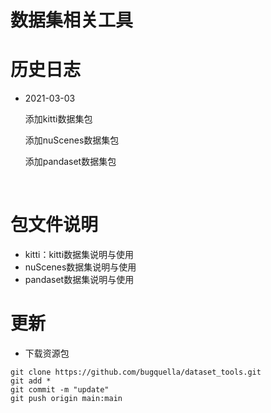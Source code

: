 # 数据集相关工具



# 历史日志

- 2021-03-03

  添加kitti数据集包
  
  添加nuScenes数据集包
  
  添加pandaset数据集包
  
  ​     

# 包文件说明

- kitti：kitti数据集说明与使用
- nuScenes数据集说明与使用
- pandaset数据集说明与使用



# 更新

- 下载资源包

```shell
git clone https://github.com/bugquella/dataset_tools.git
git add *
git commit -m "update"
git push origin main:main
```

